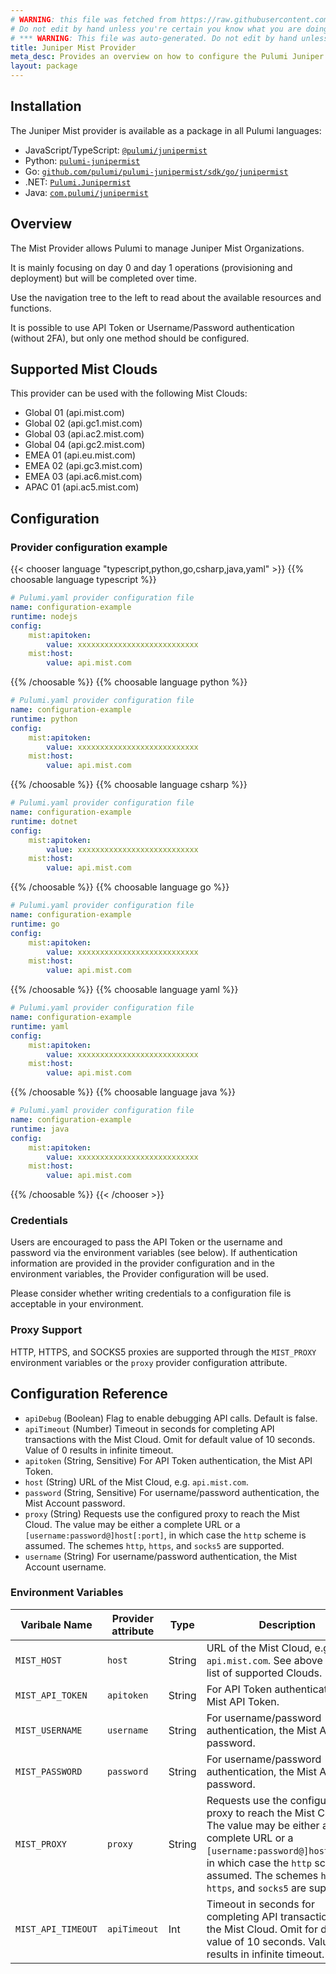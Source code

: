 ```yaml
---
# WARNING: this file was fetched from https://raw.githubusercontent.com/pulumi/pulumi-junipermist/v0.6.2/docs/_index.md
# Do not edit by hand unless you're certain you know what you are doing!
# *** WARNING: This file was auto-generated. Do not edit by hand unless you're certain you know what you are doing! ***
title: Juniper Mist Provider
meta_desc: Provides an overview on how to configure the Pulumi Juniper Mist provider.
layout: package
---
```


## Installation

The Juniper Mist provider is available as a package in all Pulumi languages:

* JavaScript/TypeScript: [`@pulumi/junipermist`](https://www.npmjs.com/package/@pulumi/junipermist)
* Python: [`pulumi-junipermist`](https://pypi.org/project/pulumi-junipermist/)
* Go: [`github.com/pulumi/pulumi-junipermist/sdk/go/junipermist`](https://github.com/pulumi/pulumi-junipermist)
* .NET: [`Pulumi.Junipermist`](https://www.nuget.org/packages/Pulumi.Junipermist)
* Java: [`com.pulumi/junipermist`](https://central.sonatype.com/artifact/com.pulumi/junipermist)

## Overview

The Mist Provider allows Pulumi to manage Juniper Mist Organizations.

It is mainly focusing on day 0 and day 1 operations (provisioning and deployment) but will be completed over time.

Use the navigation tree to the left to read about the available resources and functions.

It is possible to use API Token or Username/Password authentication (without 2FA), but only one method should be configured.
## Supported Mist Clouds

This provider can be used with the following Mist Clouds:
* Global 01 (api.mist.com)
* Global 02 (api.gc1.mist.com)
* Global 03 (api.ac2.mist.com)
* Global 04 (api.gc2.mist.com)
* EMEA 01 (api.eu.mist.com)
* EMEA 02 (api.gc3.mist.com)
* EMEA 03 (api.ac6.mist.com)
* APAC 01 (api.ac5.mist.com)
## Configuration
### Provider configuration example

{{< chooser language "typescript,python,go,csharp,java,yaml" >}}
{{% choosable language typescript %}}
```yaml
# Pulumi.yaml provider configuration file
name: configuration-example
runtime: nodejs
config:
    mist:apitoken:
        value: xxxxxxxxxxxxxxxxxxxxxxxxxxx
    mist:host:
        value: api.mist.com

```

{{% /choosable %}}
{{% choosable language python %}}
```yaml
# Pulumi.yaml provider configuration file
name: configuration-example
runtime: python
config:
    mist:apitoken:
        value: xxxxxxxxxxxxxxxxxxxxxxxxxxx
    mist:host:
        value: api.mist.com

```

{{% /choosable %}}
{{% choosable language csharp %}}
```yaml
# Pulumi.yaml provider configuration file
name: configuration-example
runtime: dotnet
config:
    mist:apitoken:
        value: xxxxxxxxxxxxxxxxxxxxxxxxxxx
    mist:host:
        value: api.mist.com

```

{{% /choosable %}}
{{% choosable language go %}}
```yaml
# Pulumi.yaml provider configuration file
name: configuration-example
runtime: go
config:
    mist:apitoken:
        value: xxxxxxxxxxxxxxxxxxxxxxxxxxx
    mist:host:
        value: api.mist.com

```

{{% /choosable %}}
{{% choosable language yaml %}}
```yaml
# Pulumi.yaml provider configuration file
name: configuration-example
runtime: yaml
config:
    mist:apitoken:
        value: xxxxxxxxxxxxxxxxxxxxxxxxxxx
    mist:host:
        value: api.mist.com

```

{{% /choosable %}}
{{% choosable language java %}}
```yaml
# Pulumi.yaml provider configuration file
name: configuration-example
runtime: java
config:
    mist:apitoken:
        value: xxxxxxxxxxxxxxxxxxxxxxxxxxx
    mist:host:
        value: api.mist.com

```

{{% /choosable %}}
{{< /chooser >}}
### Credentials

Users are encouraged to pass the API Token or the username and password via the
environment variables (see below). If authentication information are provided
in the provider configuration and in the environment variables, the Provider
configuration will be used.

Please consider whether writing credentials to a configuration file is
acceptable in your environment.
### Proxy Support

HTTP, HTTPS, and SOCKS5 proxies are supported through the `MIST_PROXY` environment
variables or the `proxy` provider configuration attribute.
## Configuration Reference

- `apiDebug` (Boolean) Flag to enable debugging API calls. Default is false.
- `apiTimeout` (Number) Timeout in seconds for completing API transactions with the Mist Cloud. Omit for default value of 10 seconds. Value of 0 results in infinite timeout.
- `apitoken` (String, Sensitive) For API Token authentication, the Mist API Token.
- `host` (String) URL of the Mist Cloud, e.g. `api.mist.com`.
- `password` (String, Sensitive) For username/password authentication, the Mist Account password.
- `proxy` (String) Requests use the configured proxy to reach the Mist Cloud.
  The value may be either a complete URL or a `[username:password@]host[:port]`, in which case the `http` scheme is assumed. The schemes `http`, `https`, and `socks5` are supported.
- `username` (String) For username/password authentication, the Mist Account username.
### Environment Variables

|   Varibale Name    | Provider attribute |  Type  |                                                                                                                  Description                                                                                                                   |
|--------------------|--------------------|--------|------------------------------------------------------------------------------------------------------------------------------------------------------------------------------------------------------------------------------------------------|
| `MIST_HOST`        | `host`             | String | URL of the Mist Cloud, e.g. `api.mist.com`. See above for the list of supported Clouds.                                                                                                                                                        |
| `MIST_API_TOKEN`   | `apitoken`         | String | For API Token authentication, the Mist API Token.                                                                                                                                                                                              |
| `MIST_USERNAME`    | `username`         | String | For username/password authentication, the Mist Account password.                                                                                                                                                                               |
| `MIST_PASSWORD`    | `password`         | String | For username/password authentication, the Mist Account password.                                                                                                                                                                               |
| `MIST_PROXY`       | `proxy`            | String | Requests use the configured proxy to reach the Mist Cloud. The value may be either a complete URL or a `[username:password@]host[:port]`, in which case the `http` scheme is assumed. The schemes `http`, `https`, and `socks5` are supported. |
| `MIST_API_TIMEOUT` | `apiTimeout`      | Int    | Timeout in seconds for completing API transactions with the Mist Cloud. Omit for default value of 10 seconds. Value of 0 results in infinite timeout.                                                                                          |